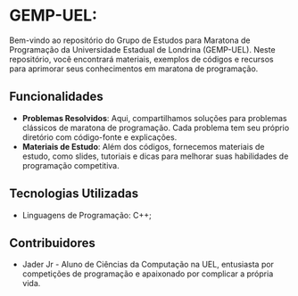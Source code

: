 # GEMP-UEL:

Bem-vindo ao repositório do Grupo de Estudos para Maratona de Programação da Universidade Estadual de Londrina (GEMP-UEL). Neste repositório, você encontrará materiais, exemplos de códigos e recursos para aprimorar seus conhecimentos em maratona de programação.

## Funcionalidades

- **Problemas Resolvidos**: Aqui, compartilhamos soluções para problemas clássicos de maratona de programação. Cada problema tem seu próprio diretório com código-fonte e explicações.
- **Materiais de Estudo**: Além dos códigos, fornecemos materiais de estudo, como slides, tutoriais e dicas para melhorar suas habilidades de programação competitiva.

## Tecnologias Utilizadas

- Linguagens de Programação: C++;

## Contribuidores

- Jader Jr - Aluno de Ciências da Computação na UEL, entusiasta por competições de programação e apaixonado por complicar a própria vida.

